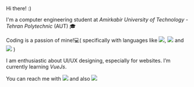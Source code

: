 Hi there! :)

<!--
**amir78729/amir78729** is a ✨ _special_ ✨ repository because its `README.md` (this file) appears on your GitHub profile.

Here are some ideas to get you started:

- 🔭 I’m currently working on ...
- 🌱 I’m currently learning ...
- 👯 I’m looking to collaborate on ...
- 🤔 I’m looking for help with ...
- 💬 Ask me about ...
- 📫 How to reach me: ...
- 😄 Pronouns: ...
- ⚡ Fun fact: ...
-->

I'm a computer engineering student at _Amirkabir University of Technology - Tehran Polytechnic_ (AUT) 🎓
<!--
I am enthusiastic about UI/UX designing, especially for websites. I got my start in AUT's scientific chapter of computer engineering department as a graphic team member.
-->
Coding is a passion of mine!💻( specifically with languages like ![](https://img.shields.io/badge/-java-black?style=flat-circle&logo=Java), ![](https://img.shields.io/badge/-python3-black?style=flat-circle&logo=python) and ![](https://img.shields.io/badge/-c-black?style=flat-circle&logo=c) )

I am enthusiastic about UI/UX designing, especially for websites.  I’m currently learning _VueJs_.

You can reach me with [![](https://img.shields.io/badge/-amirhosseinalibakhshi@gmail.com-black?style=flat-circle&logo=gmail)](mailto:amirhosseinalibakhshi@gmail.com) and also [![](https://img.shields.io/badge/-@amirhosseinalibakhshi-black?style=flat-circle&logo=telegram)](http://t.me/amirhosseinalibakhshi)

